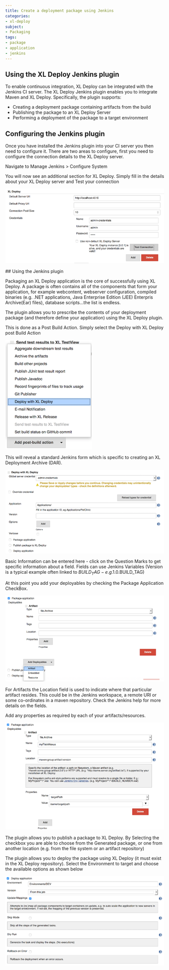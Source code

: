```yaml
---
title: Create a deployment package using Jenkins
categories:
- xl-deploy
subject:
- Packaging
tags:
- package
- application
- jenkins
---
```


## Using the XL Deploy Jenkins plugin

To enable continuous integration, XL Deploy can be integrated with the Jenkins CI server. The XL Deploy Jenkins plugin enables you to integrate Maven and XL Deploy. Specifically, the plugin supports:

* Creating a deployment package containing artifacts from the build
* Publishing the package to an XL Deploy Server
* Performing a deployment of the package to a target environment


## Configuring the Jenkins plugin

Once you have installed the Jenkins plugin into your CI server you then need to configure it.  There are two areas to configure, first you need to configure the connection details to the XL Deploy server.

Navigate to Manage Jenkins > Configure System

You will now see an additional section for XL Deploy.  Simply fill in the details about your XL Deploy server and Test your connection

![image](images/jenkins-set-xld-server.png)

## Using the Jenkins plugin

Packaging an XL Deploy application is the core of successfully using XL Deploy. A package is often contains all of the components that form your application, for example webcontent, webserver configuration, compiled binaries (e.g. .NET applications, Java Enterprise Edition (JEE) Enterpris Archive(Ear) files), database scripts...the list is endless.

The plugin allows you to prescribe the contents of your deployment package (and therefore define your application) using the XL Deploy plugin.

This is done as a Post Build Action.  Simply select the Deploy with XL Deploy post Build Action

![image](images/jenkins-post-build-action.png)

This will reveal a standard Jenkins form which is specific to creating an XL Deployment Archive (DAR).

![image](images/jenkins-basic-information.png)

Basic Information can be entered here - click on the Question Marks to get specific information about a field. Fields can use Jenkins Variables (Version is a typical example often linked to $BUILD_TAG - e.g. 1.0.$BUILD_TAG)

At this point you add your deployables by checking the Package Application CheckBox.

![image](images/jenkins-package-application.png)

For Artifacts the Location field is used to indicate where that particular artifact resides.  This could be in the Jenkins workspace, a remote URI or some co-ordinates in a maven repository.  Check the Jenkins help for more details on the fields.

Add any properties as required by each of your artifacts/resources.

![image](images/jenkins-add-property.png) 

The plugin allows you to publish a package to XL Deploy.  By Selecting the checkbox you are able to choose from the Generated package, or one from another location (e.g. from the file system or an artifact repository)

The plugin allows you to deploy the package using XL Deploy (it must exist in the XL Deploy repository).  Select the Environment to target and choose the available options as shown below

![image](images/jenkins-deploy-application.png)





